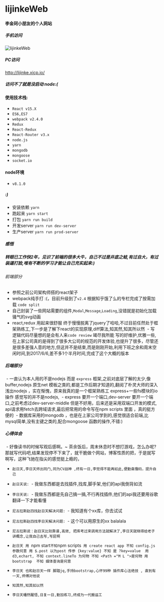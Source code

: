 # lijinkeWeb

#### 李金珂小朋友的个人网站
##### 手机访问

![lijinkeWeb](https://github.com/lijinke666/lijinkeWeb/blob/master/images/app.png)
 
##### PC访问
http://lijinke.xicp.io/
##### 访问不了就是没启动 node:(
#### 使用技术栈:
- `React v15.X`
- `ES6,ES7`
- `webpack v2.4.0`
- `Redux`
- `React-Redux`
- `React-Router v3.x`
- `node.js`
- `yarn`
- `mongodb`
- `mongoose`
- `socket.io`

#### node环境
- `v8.1.0`

##### :)

- 安装依赖 `yarn`
- 跑起来 `yarn start`
- 打包 `yarn run build`
- 开发server `yarn run dev-server`
- 生产server `yarn run prod-server`


##### 感悟
##### 转眼已工作快2年，见识了前端的很多大牛，自己不过是井底之蛙,有过自大，有过装逼打脸,唯有不断的学习才能让自己充实起来:)

###### 前端部分 
 - 参照之前公司架构师搭的react架子
 - webpack纯手打 :(，目前升级到了`v2.4` 根据知乎饿了么的专栏完成了按需加载 `code split`
 - 自己封装了一些网站需要的组件,`Modal`,`Message`,`Loading`,没错就是初始化加载骚气的svg动画
 - react,redux 用起来很舒服 终于慢慢脱离了jquery了哈哈,不过目前任然处于框架熟练工,下一步是了解下react的实现原理,diff算法,知其然,知其所以然
  - 写逻辑代码尽量想的是会有人来`code review` 竭尽我所能 写的好维护,优雅一些,在上家公司真的是得到了很多大公司的规范的开发体验,也提升了很多，尽管还是很多差强人意的地方,但这并不是结束,而是刚刚开始,利用下班之余和周末空闲时间,到2017/6/6,差不多1个半月时间,完成了这个大概的版本
##### 后端部分
  - 一直认为本人用的不是nodejs 而是 `express` 框架,之前对底层了解的太少,像buffer,nodejs 原生net 模板之类的,都是工作后期才知道的,翻阅了朴灵大师的深入浅出nodejs ，实在惭愧，原来我真的是一个框架熟练工 express+一些fs模块的io操作 感觉写的并不是nodejs,
  - express 要开一个端口,dev-server 要开一个端口,之前考虑过dev-server-middle 但是不好用，后来还是采用双端口开发的模式, api请求用fetch去跨域请求,最后把常用的命令写在npm scripts 里面 ，真的挺方便的
  - 数据库采用的mongodb ，也是在上家公司学到的,感觉很适合前端,比mysql简单,没有主键之类的,配合mongoose 函数的操作,不错:)
##### 心得体会
  - 好像读书的时候写观后感啊。~ 茶余饭后，周末休息时不想打游戏，怎么办呢? 那就写代码吧,结果发现停不下来了，就干脆做个网站，博客性质的把，于是就写啊写，这种飞驰在指尖的感觉挺上瘾的，

- `赵日天,李日天师出同门,同为CV战神 ,终有一日,李觉得不能再如此,便勤奋撸码，提升自己`
- `赵日天说:`
  - 我做东西都是去找插件,找库,脚手架,他们的api我倒背如流
- `李日天说:`
  - 我做东西都是先自己搞一搞,不行再找插件,他们的api我还要用谷歌翻译一下才能看懂
- `尼古拉斯赵四找赵日天解决问题:`
  - 我知道有个xx库，你去试试
- `尼古拉斯赵四找李日天解决问题:`
  - 这个可以用原生的xx balalala
- `尼古拉斯说：赵日天比较靠谱,高效, 把库考过来调用方法就解决了,李日天就晓得给老子讲概念,让我自己去写,写屁啊`

- `赵日天 用 `npm start` 不知 `npm scripts`  用 create react app 不知 config.js 参数何意 用 $.post 以为post 传参 {key:value} 不知 是 ?key=value  用d3,echart, 不知 context.lineTo 为何物 不知 <Path ="M L ">是何物 用bootstrap  不知 媒体查询是何意 `
- `李日天 也和赵日天一样 脚踏jq,手持bootstrap,心怀99种 插件库心法绝技 , 直到有一天,师傅对他说 ` 
 - `知其然,知其如以然`
- `李日天幡然醒悟,日复一日,勤加练习,终成为一代搬运工`

